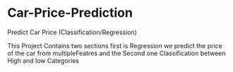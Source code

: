 # Car-Price-Prediction
Predict Car Price (Classification/Regression)

This Project Contains two sections first is Regression we predict the price of the car from multipleFeatres and the Second one Classification between High and low Categories
